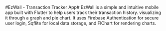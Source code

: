 #EzWall - Transaction Tracker App#
EzWall is a simple and intuitive mobile app built with Flutter to help users track their transaction history. 
visualizing it through a graph and pie chart. 
It uses Firebase Authentication for secure user login, Sqflite for local data storage, and FlChart for rendering charts.
